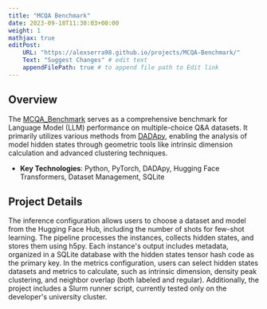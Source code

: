 ```yaml
---
title: "MCQA Benchmark"
date: 2023-09-18T11:30:03+00:00
weight: 1
mathjax: true
editPost:
    URL: "https://alexserra98.github.io/projects/MCQA-Benchmark/"
    Text: "Suggest Changes" # edit text
    appendFilePath: true # to append file path to Edit link
---
```


## Overview
The [MCQA_Benchmark](https://github.com/alexserra98/MCQA_Benchmark) serves as a comprehensive benchmark for Language Model (LLM) performance on multiple-choice Q&A datasets. It primarily utilizes various methods from [DADApy](https://dadapy.readthedocs.io/en/latest/index.html), enabling the analysis of model hidden states through geometric tools like intrinsic dimension calculation and advanced clustering techniques.

- **Key Technologies**: Python, PyTorch, DADApy, Hugging Face Transformers, Dataset Management, SQLite

## Project Details
The inference configuration allows users to choose a dataset and model from the Hugging Face Hub, including the number of shots for few-shot learning. The pipeline processes the instances, collects hidden states, and stores them using h5py. Each instance's output includes metadata, organized in a SQLite database with the hidden states tensor hash code as the primary key. In the metrics configuration, users can select hidden states datasets and metrics to calculate, such as intrinsic dimension, density peak clustering, and neighbor overlap (both labeled and regular). Additionally, the project includes a Slurm runner script, currently tested only on the developer's university cluster.


